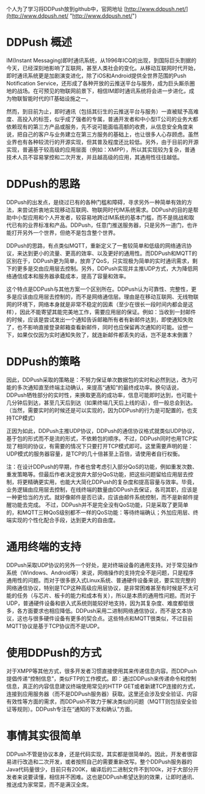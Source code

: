 
个人为了学习将DDPush放到github中，官网地址 [http://www.ddpush.net/](http://www.ddpush.net/ "http://www.ddpush.net/")

# DDPush 概述

IM(Instant Messaging)即时通讯系统，从1996年ICQ的出现，到国际巨头割据的今天，已经深刻地影响了互联网，甚至人类社会的变化。从移动互联网时代开始，即时通讯系统更是加剧演变进化，除了iOS和Android提供全世界范围的Push Notification Service，还形成了各种开放的云推送平台与服务，成为巨头厮杀圈地的战场。在可预见的物联网前景下，相信IM即时通讯系统将会进一步进化，成为物联智能时代的IT基础设施之一。

然而，到目前为止，即时通讯（包括其衍生的云推送平台与服务）一直被赋予高难度、高投入的标签，似乎成了强者的专属，普通开发者和中小型IT公司的业务大都依赖现有的第三方产品或服务，先不说可能面临高额的收费，从信息安全角度来说，把自己的客户与业务建立在第三方服务的基础上，也让很多人心存顾虑。虽然业界也有各种较流行的开源实现，但其普及程度还比较低。另外，由于目前的开源实现，普遍基于较高级的应用层面（例如：XMPP），所以其实现较为复杂，普通技术人员不容易掌控和二次开发，并且越高级的应用，其通用性往往越低。

# DDPush的思路

DDPush的出发点，是绕过已有的各种门槛和障碍，寻求另外一种简单有效的方法，来尝试折衷地实现移动互联网、物联网时代IM系统需求。DDPush的目的是帮助中小型应用和个人开发者，较容易地跨过IM系统的基本门槛，而不是挑战和取代已有的业界标准和产品。DDPush，任意门推送服务器，只是另外一道门，也许能打开另外一个世界，但绝不是包含整个世界。


DDPush的思路，有点类似MQTT，重新定义了一套较简单和低级的网络通讯协议，来达到更小的流量、更高的效率、以及更好的通用性。而DDPush和MQTT的区别在于，DDPush更为简单，放弃了QoS，只实现极为简单的实时通讯需求，剩下的更多是交由应用层去控制。另外，DDPush实现并主推UDP方式，大为降低网络通信成本和服务器承载成本，提高了容量和效率。


这个特点是DDPush与其他方案一个区别所在。DDPush认为可靠性、完整性，更多是应该由应用层去控制的，而不是网络通信层。理由是在移动互联网、无线物联网的环境下，网络本身就是非常不稳定的因素（至少在很长一段时间内都会是这样），因此不能寄望其能完美地工作，需要应用层的保证。例如：当收到一封邮件的时候，应该是尝试发出一个通知告诉邮箱所有者有新邮件达到，即使通知失败了，也不影响直接登录邮箱查看新邮件，同时也应保留再次通知的可能。设想一下，如果仅仅因为实时通知失败了，就连新邮件都丢失的话，岂不是本末倒置？



# DDPush的策略

因此，DDPush采取的策略是：不努力保证单次数据包的实时和必然到达，改为可能的多次通知直至终端主动确认，来提高“通知”的最终成功率。换句话说，DDPush牺牲部分的实时性，来换取更高的成功率，信息可能即时达到，也可能十几分钟后到达，甚至几天后到达（如果终端几天后上线的话），但一般总会到达。（当然，需要实时的时候还是可以实现的，因为DDPush的行为是可配置的，也支持TCP模式）

正因为如此，DDPush主推UDP协议，DDPush的通信协议格式就类似UDP协议，基于包的形式而不是流的形式，不依赖包的顺序。不过，DDPush同时也用TCP实现了相同的协议，有需要的情况下只要打开TCP模式即可。这里需要声明的是：UDP模式的服务器容量，是TCP的几十倍甚至上百倍，请使用者自行权衡。

注：在设计DDPush的早期，作者也曾考虑引入部分QoS的功能，例如重发次数、重发策略等。但最后作者决定放弃大部分QoS功能，把这些问题留给应用层去控制，将更精确更实用，也能大大简化DDPush的复杂度和提高容量与效率。毕竟，业务逻辑由应用层去控制，在线终端的数量由DDPush去保证，各司其职，应该是一种更恰当的方式。就好像邮件是否已读，应该由邮件系统控制，而不是新邮件提醒功能去完成。
不过，DDPush并不是完全没有QoS功能，只是采取了更简单的，和MQTT三种QoS级别都不一样的QoS功能：等待终端确认；外加应用层、终端实现的个性化配合手段，达到更大的自由度。

# 通用终端的支持

DDPush采取UDP协议的另外一个好处，是对终端设备的通用支持。对于常见操作系统（Windows、Android等）来说，网络操作的支持完全不是问题，只是程序通用性的问题。而对于很多嵌入式Linux系统、普通硬件设备来说，要实现完整的网络通信协议，特别是TCP这种高级应用层协议，是非常困难甚至有时候是不太可能的任务（与芯片、板卡的能力和成本有关），所以是本质的通用性问题。而对于UDP，普通硬件设备和嵌入式系统则能较好地支持，因为其复杂度、难度都低很多，各方面要求也相应降低。DDPush采用二进制网络通信协议，而不是文本协议，这也与很多硬件设备有更多的契合点。这些特点和MQTT很类似，不过目前MQTT协议是基于TCP协议而不是UDP。

# 使用DDPush的方式

对于XMPP等其他方式，很多开发者习惯直接使用其来传递信息内容。而DDPush提倡传递“控制信息”，类似FTP的工作模式。即：通过DDPush来传递命令和控制信息，真正的内容信息建议终端使用常见的HTTP GET或者新建TCP连接的方式，连接到应用服务器（而不是DDPush服务器）获取。这里还会涉及安全验证、内容有效性等方面的需求，而DDPush不致力于解决类似的问题（MQTT则包括安全验证等规则）。DDPush专注在“通知的下发和确认”方面。

# 事情其实很简单

DDPush不管是协议本身，还是代码实现，其实都是很简单的。因此，开发者很容易进行改造和二次开发，或者按照自己的需要重新改写。整个DDPush服务器的Java代码量很少，目前只有200K，编译后的二进制文件不到100k，对于大部分开发者来说要读懂，相信并不困难。这也是DDPush希望达到的效果，让即时通讯、推送成为家常菜，而不是满汉全席。